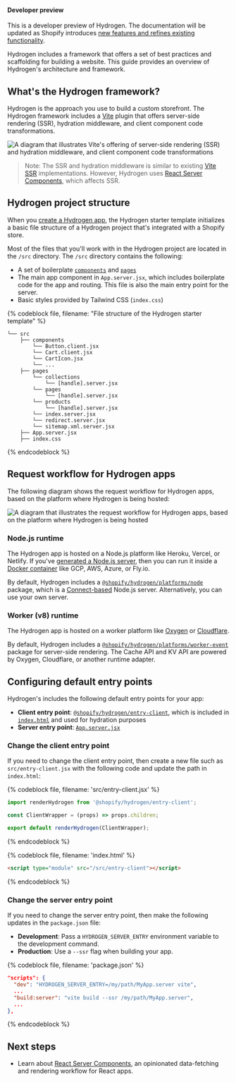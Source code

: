<aside class="note beta">
<h4>Developer preview</h4>

<p>This is a developer preview of Hydrogen. The documentation will be updated as Shopify introduces <a href="https://github.com/Shopify/hydrogen/releases">new features and refines existing functionality</a>.</p>

</aside>

Hydrogen includes a framework that offers a set of best practices and scaffolding for building a website. This guide provides an overview of Hydrogen's architecture and framework.

## What's the Hydrogen framework?

Hydrogen is the approach you use to build a custom storefront. The Hydrogen framework includes a [Vite](https://vitejs.dev/) plugin that offers server-side rendering (SSR), hydration middleware, and client component code transformations.

![A diagram that illustrates Vite's offering of server-side rendering (SSR) and hydration middleware, and client component code transformations](/assets/custom-storefronts/hydrogen/hydrogen-framework-overview.png)

> Note:
> The SSR and hydration middleware is similar to existing [Vite SSR](https://vitejs.dev/guide/ssr.html) implementations. However, Hydrogen uses [React Server Components](/custom-storefronts/hydrogen/framework/react-server-components), which affects SSR.

## Hydrogen project structure

When you [create a Hydrogen app](/custom-storefronts/hydrogen/getting-started/create#step-1-create-a-new-hydrogen-app), the Hydrogen starter template initializes a basic file structure of a Hydrogen project that's integrated with a Shopify store.

Most of the files that you'll work with in the Hydrogen project are located in the `/src` directory. The `/src` directory contains the following:

- A set of boilerplate [`components`](/custom-storefronts/hydrogen/getting-started#components) and [`pages`](/custom-storefronts/hydrogen/getting-started#pages)
- The main app component in `App.server.jsx`, which includes boilerplate code for the app and routing. This file is also the main entry point for the server.
- Basic styles provided by Tailwind CSS (`index.css`)

{% codeblock file, filename: "File structure of the Hydrogen starter template" %}

```
└── src
    ├── components
        └── Button.client.jsx
        └── Cart.client.jsx
        └── CartIcon.jsx
        └── ...
    ├── pages
        └── collections
            └── [handle].server.jsx
        └── pages
            └── [handle].server.jsx
        └── products
            └── [handle].server.jsx
        └── index.server.jsx
        └── redirect.server.jsx
        └── sitemap.xml.server.jsx
    ├── App.server.jsx
    ├── index.css
```

{% endcodeblock %}

## Request workflow for Hydrogen apps

The following diagram shows the request workflow for Hydrogen apps, based on the platform where Hydrogen is being hosted:

![A diagram that illustrates the request workflow for Hydrogen apps, based on the platform where Hydrogen is being hosted](/assets/custom-storefronts/hydrogen/hydrogen-server-entry-points.png)

### Node.js runtime

The Hydrogen app is hosted on a Node.js platform like Heroku, Vercel, or Netlify. If you've [generated a Node.js server](/custom-storefronts/hydrogen/deployment#deploy-to-node-js), then you can run it inside a [Docker container](/custom-storefronts/hydrogen/deployment#deploy-to-docker) like GCP, AWS, Azure, or Fly.io.

By default, Hydrogen includes a [`@shopify/hydrogen/platforms/node`](https://github.com/Shopify/hydrogen/blob/main/packages/hydrogen/src/platforms/node.ts) package, which is a [Connect-based](https://github.com/senchalabs/connect) Node.js server. Alternatively, you can use your own server.

### Worker (v8) runtime

The Hydrogen app is hosted on a worker platform like [Oxygen](/custom-storefronts/hydrogen/deployment#deploy-to-cloudflare-workers) or [Cloudflare](/custom-storefronts/hydrogen/deployment#deploy-to-oxygen).

By default, Hydrogen includes a [`@shopify/hydrogen/platforms/worker-event`](https://github.com/Shopify/hydrogen/blob/main/packages/hydrogen/src/platforms/worker-event.ts) package for server-side rendering. The Cache API and KV API are powered by Oxygen, Cloudflare, or another runtime adapter.

## Configuring default entry points

Hydrogen's includes the following default entry points for your app:

- **Client entry point**: [`@shopify/hydrogen/entry-client`](https://github.com/Shopify/hydrogen/blob/main/packages/hydrogen/src/entry-client.tsx), which is included in [`index.html`](https://github.com/Shopify/hydrogen/blob/main/examples/template-hydrogen-default/index.html) and used for hydration purposes
- **Server entry point**: [`App.server.jsx`](https://github.com/Shopify/hydrogen/blob/main/examples/template-hydrogen-default/src/App.server.jsx)

### Change the client entry point

If you need to change the client entry point, then create a new file such as `src/entry-client.jsx` with the following code and update the path in `index.html`:

{% codeblock file, filename: 'src/entry-client.jsx' %}

```jsx
import renderHydrogen from '@shopify/hydrogen/entry-client';

const ClientWrapper = (props) => props.children;

export default renderHydrogen(ClientWrapper);
```

{% endcodeblock %}

{% codeblock file, filename: 'index.html' %}

```html
<script type="module" src="/src/entry-client"></script>
```

{% endcodeblock %}

### Change the server entry point

If you need to change the server entry point, then make the following updates in the `package.json` file:

- **Development**: Pass a `HYDROGEN_SERVER_ENTRY` environment variable to the development command.
- **Production**: Use a `--ssr` flag when building your app.

{% codeblock file, filename: 'package.json' %}

```json
"scripts": {
  "dev": "HYDROGEN_SERVER_ENTRY=/my/path/MyApp.server vite",
  ...
  "build:server": "vite build --ssr /my/path/MyApp.server",
  ...
},
```

{% endcodeblock %}

## Next steps

- Learn about [React Server Components](/custom-storefronts/hydrogen/framework/react-server-components), an opinionated data-fetching and rendering workflow for React apps.
